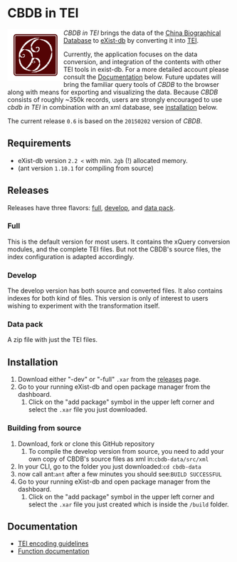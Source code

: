 # CBDB in TEI
<img src="icon.png" align="left" width="25%"/>

*CBDB in TEI* brings the data of the [China Biographical Database](http://projects.iq.harvard.edu/cbdb/home) 
to [eXist-db](http://exist-db.org/exist/apps/homepage/index.html) by converting it into [TEI](http://www.tei-c.org/index.xml).

Currently, the application focuses on the data conversion, and integration of the contents with other TEI tools in exist-db. 
For a more detailed account please consult the [Documentation](#documentation) below. Future updates will bring the familiar query 
tools of *CBDB* to the browser along with means for exporting and visualizing the data. 
Because *CBDB* consists of roughly ~350k records, users are strongly encouraged to use *cbdb in TEI* in combination with an xml database, see [installation](#installation) below.

The current release ``0.6`` is based on the ``20150202`` version of *CBDB*.

## Requirements
* eXist-db version ``2.2 <`` with min. ``2gb`` (!) allocated memory.
* (ant version ``1.10.1`` for compiling from source)

## Releases
Releases have three flavors: [full](#full), [develop](#develop), and [data pack](#data-pack).

### Full 
This is the default version for most users. It contains the xQuery conversion modules, and the complete TEI files. 
But not the CBDB's source files, the index configuration is adapted accordingly. 
   
### Develop
The develop version has both source and converted files. It also contains indexes for both kind of files. 
This version is only of interest to users wishing to experiment with the transformation itself. 

### Data pack
A zip file with just the TEI files.  

## Installation
1. Download either "-dev" or "-full" ``.xar`` from the [releases](https://github.com/duncdrum/cbdb-data/releases) page. 
2.  Go to your running eXist-db and open package manager from the dashboard. 
    1. Click on the "add package" symbol in the upper left corner and select the ``.xar`` file you just downloaded. 

### Building from source
1. Download, fork or clone this GitHub repository
    1. To compile the develop version from source, you need to add your own copy of CBDB's source files as xml in:``cbdb-data/src/xml``
2. In your CLI, go to the folder you just downloaded:``cd cbdb-data``
3. now call ant:``ant`` after a few minutes you should see:``BUILD SUCCESSFUL``
4.  Go to your running eXist-db and open package manager from the dashboard. 
    1. Click on the "add package" symbol in the upper left corner and select the ``.xar`` file you just created which is inside the ``/build`` folder.


## Documentation
* [TEI encoding guidelines](doc/encoding-desc.md)
* [Function documentation](doc/function-doc.md)
